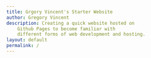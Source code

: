 ```yaml
---
title: Grgory Vincent's Starter Website
author: Gregory Vincent
description: Creating a quick website hosted on 
    Github Pages to become familiar with 
    different forms of web development and hosting. 
layout: default
permalink: /
---
```

